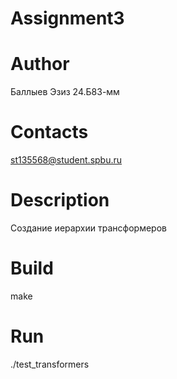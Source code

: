 # Assignment3
# Author
Баллыев Эзиз 24.Б83-мм
# Contacts
st135568@student.spbu.ru
# Description
Создание иерархии трансформеров
# Build
make
# Run
./test_transformers
